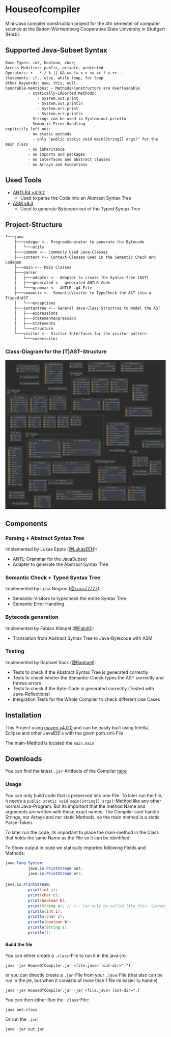 # Houseofcompiler

Mini-Java compiler construction project for the 4th semester of computer science at the Baden-Württemberg Cooperative State University in Stuttgart (Horb).

## Supported Java-Subset Syntax

```
Base-Types: int, boolean, char;
Access-Modifier: public, private, protected
Operators: + - * / % || && == != < > <= => ! = ++ --
Statements: if...else, while loop, for loop 
Other Keywords: new, this, null, 
honorable-mentions: - Methods/Constructors are Overloadable
          - statically-imported Methods: 
              - System.out.print 
              - System.out.println 
              - System.err.print 
              - System.err.println
          - Strings can be used in System.out.println
          - Semantic Error-Handling
explicitly left out:
          - no static methods
            - only "public static void main(String[] args)" for the main class
          - no inheritance 
          - no imports and packages
          - no interfaces and abstract classes
          - no Arrays and Exceptions
```

## Used Tools

* [ANTLR4 v4.9.2](https://www.antlr.org/)
  * Used to parse the Code into an Abstract Syntax Tree
* [ASM v9.3](https://asm.ow2.io/) 
  * Used to generate Bytecode out of the Typed Syntax Tree 

## Project-Structure

```plain
└───java
    ├───codegen <-- ProgramGenerator to generate the Bytecode
    │   └───utils
    ├───common <-- Commonly Used Java-Classes 
    ├───context <-- Context-Classes used in the Semantic Check and Codegen
    ├───main <-- Main Classes
    ├───parser 
    │   ├───adapter <-- Adapter to create the Syntax-Tree (AST)
    │   ├───generated <-- generated ANTLR Code
    │   └───grammar <-- ANTLR .g4-File
    ├───semantic <-- SemanticVisitor to TypeCheck the AST into a T(yped)AST
    │   └───exceptions
    ├───syntaxtree <-- General Java-Class Structrue to model the AST
    │   ├───expressions
    │   ├───statementexpression
    │   ├───statements
    │   └───structure
    └───visitor <-- Visitor-Interfaces for the visitor-pattern
        └───codevisitor 
```
### Class-Diagram for the (T)AST-Structure
![UML-Diagram](https://github.com/DHBW-Inf20/houseofcompiler/blob/main/class_diagram.svg)

## Components

### Parsing + Abstract Syntax Tree

Implemented by Lukas Epple ([@LukasEEH](https://github.com/LukasEEH)):
* ANTL-Grammar for the JavaSubset
* Adapter to generate the Abstract Syntax Tree


### Semantic Check + Typed Syntax Tree

Implemented by Luca Negron ([@Lucs77777](https://github.com/Lucs77777)):
* Semantic-Visitors to typecheck the entire Syntax Tree
* Semantic Error Handling

### Bytecode generation

Implemented by Fabian Klimpel ([@FabiKl](https://github.com/FabiKl)):
* Translation from Abstract Syntax Tree to Java-Bytecode with ASM

### Testing 

Implemented by Raphael Sack ([@Raqhael](https://github.com/Raqhael)):
* Tests to check if the Abstract Syntax Tree is generated correctly
* Tests to check wheter the Semantic-Check types the AST correctly and throws errors
* Tests to check if the Byte-Code is generated correctly (Tested with Java-Reflections)
* Integration Tests for the Whole Compiler to check different Use Cases

## Installation

This Project using [maven v4.0.0](https://maven.apache.org/) and can be easily built using IntelliJ, Eclipse and other JavaIDE's with the given pom.xml-File

The main-Method is located the `main.main`

## Downloads

You can find the latest `.jar`-Artifacts of the Compiler [here](https://github.com/DHBW-Inf20/houseofcompiler/releases)

### Usage

You can only build code that is preserved into one File.
To later run the file, it needs a `public static void main(String[] args)`-Method like any other normal Java-Program. But its important that the method Name and arguments are written with these exact names. The Compiler cant handle Strings, nor Arrays and nor static Methods, so the main method is a static Parse-Token.

To later run the code, its important to place the main-method in the Class that holds the same Name as the File so it can be identified!

To Show output in code we statically imported following Fields and Methods:
```java
java.lang.System:
          java.io.PrintStream out;
          java.io.PrintStream err;

java.io.PrintStream:
          print(int i);
          print(char c);
          print(boolean b);
          print(String s); // <-- Can only be called like this: System.out.print("Hello"); No Strings itself are implemented
          println(int i);
          println(char c);
          println(boolean b);
          println(String s);
          println();
```

#### Build the file

You can either create a `.class`-File to run it in the java-jre:
```
java -jar HouseOfCompiler.jar <file.java> [out-dir="."]
````
or you can directly create a `.jar`-File from your `.java`-File (that also can be run in the jre, but when it consists of more than 1 file its easier to handle)
```
java -jar HouseOfCompiler.jar -jar <file.java> [out-dir=".]
```

You can then either Run the `.class`-File:
```
java out.class
```

Or run the `.jar`:
```
java -jar out.jar
```

